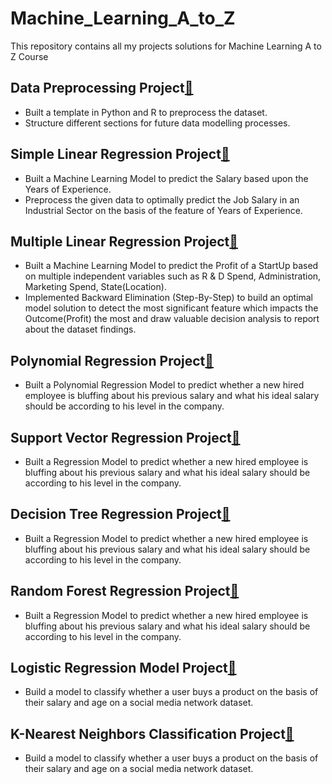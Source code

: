 # Machine_Learning_A_to_Z
This repository contains all my projects solutions for Machine Learning A to Z Course

## Data Preprocessing Project[:file_folder:](https://github.com/shibajyotidebbarma/Machine_Learning_A_to_Z/tree/master/Machine%20Learning%20A-Z/Part%201%20-%20Data%20Preprocessing/Section%202%20--------------------%20Part%201%20-%20Data%20Preprocessing%20--------------------)

- Built a template in Python and R to preprocess the dataset.
- Structure different sections for future data modelling processes.

## Simple Linear Regression Project[:file_folder:](https://github.com/shibajyotidebbarma/Machine_Learning_A_to_Z/tree/master/Machine%20Learning%20A-Z/Part%202%20-%20Regression/Section%204%20-%20Simple%20Linear%20Regression) 

- Built a Machine Learning Model to predict the Salary based upon the Years of Experience.
- Preprocess the given data to optimally predict the Job Salary in an Industrial Sector on the basis of the feature of Years of Experience.

## Multiple Linear Regression Project[:file_folder:](https://github.com/shibajyotidebbarma/Machine_Learning_A_to_Z/tree/master/Machine%20Learning%20A-Z/Part%202%20-%20Regression/Section%205%20-%20Multiple%20Linear%20Regression)

- Built a Machine Learning Model to predict the Profit of a StartUp based on multiple independent variables such as R & D Spend, Administration, Marketing Spend, State(Location).
- Implemented Backward Elimination (Step-By-Step) to build an optimal model solution to detect the most significant feature which impacts the Outcome(Profit) the most and draw valuable decision analysis to report about the dataset findings.


## Polynomial Regression Project[:file_folder:](https://github.com/shibajyotidebbarma/Machine_Learning_A_to_Z/tree/master/Machine%20Learning%20A-Z/Part%202%20-%20Regression/Section%206%20-%20Polynomial%20Regression)

- Built a Polynomial Regression Model to predict whether a new hired employee is bluffing about his previous salary and what his ideal salary should be according to his level in the company.


## Support Vector Regression Project[:file_folder:](https://github.com/shibajyotidebbarma/Machine_Learning_A_to_Z/tree/master/Machine%20Learning%20A-Z/Part%202%20-%20Regression/Section%207%20-%20Support%20Vector%20Regression%20(SVR))

- Built a Regression Model to predict whether a new hired employee is bluffing about his previous salary and what his ideal salary should be according to his level in the company.


## Decision Tree Regression Project[:file_folder:](https://github.com/shibajyotidebbarma/Machine_Learning_A_to_Z/tree/master/Machine%20Learning%20A-Z/Part%202%20-%20Regression/Section%208%20-%20Decision%20Tree%20Regression)

- Built a Regression Model to predict whether a new hired employee is bluffing about his previous salary and what his ideal salary should be according to his level in the company.


## Random Forest Regression Project[:file_folder:](https://github.com/shibajyotidebbarma/Machine_Learning_A_to_Z/tree/master/Machine%20Learning%20A-Z/Part%202%20-%20Regression/Section%209%20-%20Random%20Forest%20Regression)

- Built a Regression Model to predict whether a new hired employee is bluffing about his previous salary and what his ideal salary should be according to his level in the company.


## Logistic Regression Model Project[:file_folder:](https://github.com/shibajyotidebbarma/Machine_Learning_A_to_Z/tree/master/Machine%20Learning%20A-Z/Part%203%20-%20Classification/Section%2014%20-%20Logistic%20Regression)

- Build a model to classify whether a user buys a product on the basis of their salary and age on a social media network dataset.


## K-Nearest Neighbors Classification Project[:file_folder:](https://github.com/shibajyotidebbarma/Machine_Learning_A_to_Z/tree/master/Machine%20Learning%20A-Z/Part%203%20-%20Classification/Section%2015%20-%20K-Nearest%20Neighbors%20(K-NN))

- Build a model to classify whether a user buys a product on the basis of their salary and age on a social media network dataset.
